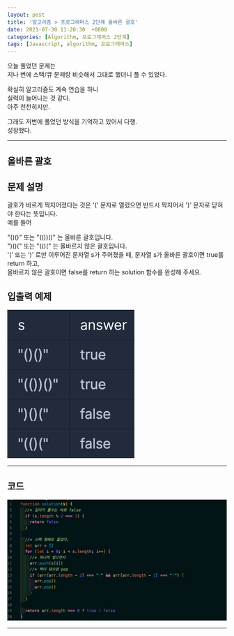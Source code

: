```yaml
---
layout: post
title: '알고리즘 > 프로그래머스 2단계 올바른 괄호'
date: 2021-07-30 11:20:30  +0800
categories: [Algorithm, 프로그래머스 2단계]
tags: [Javascript, algorithm, 프로그래머스]
---
```


오늘 풀었던 문제는  
지나 번에 스택/큐 문제랑 비슷해서 그대로 했더니 풀 수 있었다.

확실히 알고리즘도 계속 연습을 하니  
실력이 늘어나는 것 같다.  
아주 천천히지만.

그래도 저번에 풀었던 방식을 기억하고 있어서 다행.  
성장했다.

---

## **올바른 괄호**

## **문제 설명**

괄호가 바르게 짝지어졌다는 것은 '(' 문자로 열렸으면 반드시 짝지어서 ')' 문자로 닫혀야 한다는 뜻입니다.  
예를 들어

"()()" 또는 "(())()" 는 올바른 괄호입니다.  
")()(" 또는 "(()(" 는 올바르지 않은 괄호입니다.  
'(' 또는 ')' 로만 이루어진 문자열 s가 주어졌을 때, 문자열 s가 올바른 괄호이면 true를 return 하고,  
올바르지 않은 괄호이면 false를 return 하는 solution 함수를 완성해 주세요.

## **입출력 예제**

![image](/assets/img/sample/rightBracket2.png)

---

## **코드**

![image](/assets/img/sample/rightBracket1.png)

---
